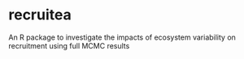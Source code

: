 # recruitea
An R package to investigate the impacts of ecosystem variability on recruitment using full MCMC results
